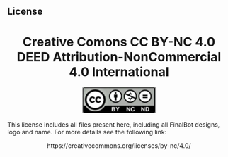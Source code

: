 ## License

<h1 align="center">Creative Comons CC BY-NC 4.0 DEED
Attribution-NonCommercial 4.0 International</h1> 

<p align="center">
  <img src="/Img/CC_BY_NC_4_0.png" />

This license includes all files present here, including all FinalBot designs, logo and name.
For more details see the following link:
<p align="center">https://creativecommons.org/licenses/by-nc/4.0/</p> 
